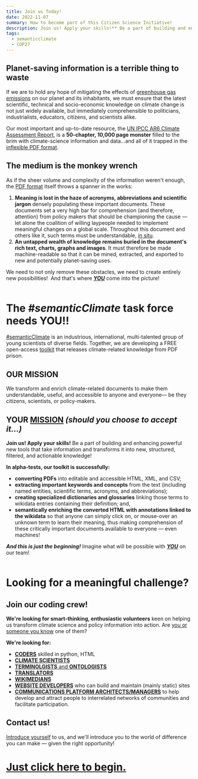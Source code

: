 ```yaml
---
title: Join us Today!
date: 2022-11-07
summary: How to become part of this Citizen Science Initiative! 
description: Join us! Apply your skills!** Be a part of building and enhancing powerful new tools that take information and transform it into new, structured, filtered, and actionable knowledge!
tags:
  - semanticclimate
  - COP27
---
```

## Planet-saving information is a terrible thing to waste

If we are to hold any hope of mitigating the effects of [greenhouse gas emissions](https://www.wikidata.org/wiki/Q112192791) on our planet and its inhabitants, we must ensure that the latest scientific, technical and socio-economic knowledge on climate change is not just widely available, but immediately comprehensible to politicians, industrialists, educators, citizens, and scientists alike.

Our most important and up-to-date resource, the [UN IPCC AR6 Climate Assessment Report](https://www.ipcc.ch/assessment-report/ar6/), is a **50-chapter, 10,000 page monster** filled to the brim with climate-science information and data...and all of it trapped in the [inflexible PDF format](https://wiki.c2.com/?PdfSucks).

## **The medium is the monkey wrench**  

As if the sheer volume and complexity of the information weren't enough, the [PDF format](https://wiki.c2.com/?PdfSucks) itself throws a spanner in the works:

1. **Meaning is lost in the haze of acronyms, abbreviations and scientific jargon** densely populating these important documents. These documents set a very high bar for comprehension (and therefore, attention) from policy makers that should be championing the cause — let alone the coalition of willing laypeople needed to implement meaningful changes on a global scale. Throughout this document and others like it, such terms must be understandable, [in situ](https://www.wikidata.org/wiki/Q216681).
2. **An untapped wealth of knowledge remains buried in the document's rich text, charts, graphs and images**. It must therefore be made machine-readable so that it can be mined, extracted, and exported to new and potentially planet-saving uses.

We need to not only remove these obstacles, we need to create entirely new possibilities! 
And that's where <a href="mailto:semanticclimate+volunteer@gmail.com?subject=I want to be a #semanticClimate Volunteer!&body=I want to volunteer for the #semanticClient task force!">***YOU***</a> come into the picture!
<br>
<br>
# The *#semanticClimate* task force needs YOU!!
[#semanticClimate](https://semanticclimate.github.io/p/en/posts/oaweek_getting_started/) is an industrious, international, multi-talented group of young scientists of diverse fields. Together, we are developing a FREE open-access [toolkit](http://www.semantictoolkit.org) that releases climate-related knowledge from PDF prison.

## **OUR** MISSION
We transform and enrich climate-related documents to make them understandable, useful, and accessible to anyone and everyone— be they citizens, scientists, or policy-makers.


## **YOUR** <a href="mailto:semanticclimate+volunteer@gmail.com?subject=I want to be a #semanticClimate Volunteer!&body=I want to volunteer for the #semanticClient task force!">MISSION</a> *(should you choose to accept it...)*

**Join us! Apply your skills!** Be a part of building and enhancing powerful new tools that take information and transforms it into new, structured, filtered, and actionable knowledge!

**In alpha-tests, our toolkit is successfully:**

- **converting PDFs** into editable and accessible HTML, XML, and CSV;
- **extracting important keywords and concepts** from the text (including named entities, scientific terms, acronyms, and abbreviations); 
- **creating specialized dictionaries and glossaries** linking those terms to wikidata entries containing their definition; and,
- **semantically enriching the converted HTML with annotations linked to the wikidata** so that anyone can simply click on, or mouse-over an unknown term to learn their meaning, thus making comprehension of these critically important documents available to everyone — even machines!

***And this is just the beginning!*** Imagine what will be possible with <a href="mailto:semanticclimate+volunteer@gmail.com?subject=I want to be a #semanticClimate Volunteer!&body=I want to volunteer for the #semanticClient task force!">***YOU***</a> on our team!
<br>
<br>
# Looking for a meaningful challenge?

## Join our coding crew!
**We're looking for smart-thinking, enthusiastic volunteers** keen on helping us transform climate science and policy information into action. Are <a href="mailto:semanticclimate+volunteer@gmail.com?subject=I want to be a #semanticClimate Volunteer!&body=I want to volunteer for the #semanticClient task force!">you or someone you know</a> one of them?

**We're looking for:**
-  <a href="mailto:semanticclimate+volunteer@gmail.com?subject=I want to be a #semanticClimate Volunteer!&body=I want to volunteer for the #semanticClient task force!">**CODERS**</a> skilled in python, HTML
-  <a href="mailto:semanticclimate+volunteer@gmail.com?subject=I want to be a #semanticClimate Volunteer!&body=I want to volunteer for the #semanticClient task force!">**CLIMATE SCIENTISTS**</a>
- <a href="mailto:semanticclimate+volunteer@gmail.com?subject=I want to be a #semanticClimate Volunteer!&body=I want to volunteer for the #semanticClient task force!">**TERMINOLGISTS** and **ONTOLOGISTS**</a>
-   <a href="mailto:semanticclimate+volunteer@gmail.com?subject=I want to be a #semanticClimate Volunteer!&body=I want to volunteer for the #semanticClient task force!">**TRANSLATORS**</a>
-  <a href="mailto:semanticclimate+volunteer@gmail.com?subject=I want to be a #semanticClimate Volunteer!&body=I want to volunteer for the #semanticClient task force!"> **WIKIMEDIANS**</a>
-  <a href="mailto:semanticclimate+volunteer@gmail.com?subject=I want to be a #semanticClimate Volunteer!&body=I want to volunteer for the #semanticClient task force!"> **WEBSITE DEVELOPERS**</a> who can build and maintain (mainly static) sites
- <a href="mailto:semanticclimate+volunteer@gmail.com?subject=I want to be a #semanticClimate Volunteer!&body=I want to volunteer for the #semanticClient task force!">**COMMUNICATIONS PLATFORM ARCHITECTS/MANAGERS**</a> to help develop and attract people to interrelated networks of communities and facilitate participation.

## Contact us!

<a href="mailto:semanticclimate+volunteer@gmail.com?subject=I want to be a #semanticClimate Volunteer!&body=I want to volunteer for the #semanticClient task force!">Introduce yourself</a> to us, and we'll introduce you to the world of difference you can make — given the right opportunity!

# <a href="mailto:semanticclimate+volunteer@gmail.com?subject=I want to be a #semanticClimate Volunteer!&body=I want to volunteer for the #semanticClient task force!">**Just click here to begin.**</a>
